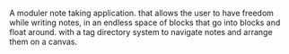 A moduler note taking application. that allows the user to have freedom while writing notes, in an endless space of 
blocks that go into blocks and float around. with a tag directory system to navigate notes and arrange them on a canvas. 